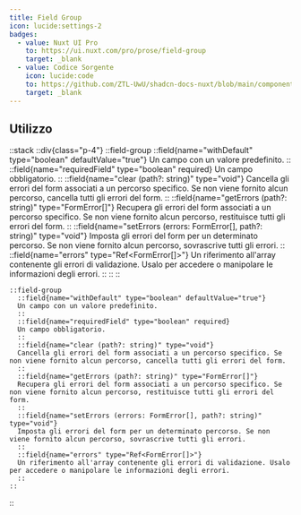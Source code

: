 ```yaml
---
title: Field Group
icon: lucide:settings-2
badges:
  - value: Nuxt UI Pro
    to: https://ui.nuxt.com/pro/prose/field-group
    target: _blank
  - value: Codice Sorgente
    icon: lucide:code
    to: https://github.com/ZTL-UwU/shadcn-docs-nuxt/blob/main/components/content/FieldGroup.vue
    target: _blank
---
```


## Utilizzo

::stack
  ::div{class="p-4"}
    ::field-group
      ::field{name="withDefault" type="boolean" defaultValue="true"}
      Un campo con un valore predefinito.
      ::
      ::field{name="requiredField" type="boolean" required}
      Un campo obbligatorio.
      ::
      ::field{name="clear (path?: string)" type="void"}
      Cancella gli errori del form associati a un percorso specifico. Se non viene fornito alcun percorso, cancella tutti gli errori del form.
      ::
      ::field{name="getErrors (path?: string)" type="FormError[]"}
      Recupera gli errori del form associati a un percorso specifico. Se non viene fornito alcun percorso, restituisce tutti gli errori del form.
      ::
      ::field{name="setErrors (errors: FormError[], path?: string)" type="void"}
      Imposta gli errori del form per un determinato percorso. Se non viene fornito alcun percorso, sovrascrive tutti gli errori.
      ::
      ::field{name="errors" type="Ref<FormError[]>"}
      Un riferimento all'array contenente gli errori di validazione. Usalo per accedere o manipolare le informazioni degli errori.
      ::
    ::
  ::

  ```mdc
  ::field-group
    ::field{name="withDefault" type="boolean" defaultValue="true"}
    Un campo con un valore predefinito.
    ::
    ::field{name="requiredField" type="boolean" required}
    Un campo obbligatorio.
    ::
    ::field{name="clear (path?: string)" type="void"}
    Cancella gli errori del form associati a un percorso specifico. Se non viene fornito alcun percorso, cancella tutti gli errori del form.
    ::
    ::field{name="getErrors (path?: string)" type="FormError[]"}
    Recupera gli errori del form associati a un percorso specifico. Se non viene fornito alcun percorso, restituisce tutti gli errori del form.
    ::
    ::field{name="setErrors (errors: FormError[], path?: string)" type="void"}
    Imposta gli errori del form per un determinato percorso. Se non viene fornito alcun percorso, sovrascrive tutti gli errori.
    ::
    ::field{name="errors" type="Ref<FormError[]>"}
    Un riferimento all'array contenente gli errori di validazione. Usalo per accedere o manipolare le informazioni degli errori.
    ::
  ::
  ```
::
